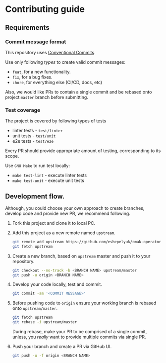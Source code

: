 # Contributing guide

## Requirements

### Commit message format

This repository uses [Conventional Commits](https://www.conventionalcommits.org/en/v1.0.0/).

Use only following _types_ to create valid commit messages:

* `feat`, for a new functionality.
* `fix`, for a bug fixes.
* `chore`, for everything else (CI/CD, docs, etc)

Also, we would like PRs to contain a single commit and be rebased onto project `master` branch before submitting.

### Test coverage

The project is covered by following types of tests

* linter tests - `test/linter`
* unit tests - `test/unit`
* e2e tests - `test/e2e`

Every PR should provide appropriate amount of testing, corresponding to its scope.

Use `GNU Make` to run test locally:

* `make test-lint` - execute linter tests
* `make test-unit` - execute unit tests

## Development flow.

Although, you could choose your own approach to create branches, develop code
and provide new PR, we recommend following.

1. Fork this project and clone it to local PC.

1. Add this project as a new remote named `upstream`.

    ```sh
    git remote add upstream https://github.com/eshepelyuk/cmak-operator.git
    git fetch upstream
    ```

1. Create a new branch, based on `upstream` master and push it to your repository.

    ```sh
    git checkout --no-track -b <BRANCH NAME> upstream/master
    git push -u origin <BRANCH NAME>
    ```

1. Develop your code locally, test and commit.

    ```sh
    git commit -am '<COMMIT MESSAGE>'
    ```

1. Before pushing code to `origin` ensure your working branch is rebased onto `upstream/master`.

    ```sh
    git fetch upstream
    git rebase -i upstream/master
    ```
    During rebase, make your PR to be comprised of a single commit,
    unless, you _really_ want to provide multiple commits via single PR.

1. Push your branch and create a PR via GitHub UI.

    ```sh
    git push -u -f origin <BRANCH NAME>
    ```

